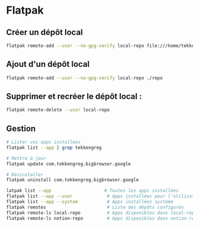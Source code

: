 # Flatpak

## Créer un dépôt local 

```sh
flatpak remote-add --user --no-gpg-verify local-repo file:///home/tekkengreg/Workspace/big-browser/repo
```

## Ajout d'un dépôt local

```sh
flatpak remote-add --user --no-gpg-verify local-repo ./repo
```

## Supprimer et recréer le dépôt local :

```sh
flatpak remote-delete --user local-repo
```

## Gestion

```sh
# Lister vos apps installées
flatpak list --app | grep tekkengreg

# Mettre à jour
flatpak update com.tekkengreg.bigbrowser.google

# Désinstaller
flatpak uninstall com.tekkengreg.bigbrowser.google
```

```sh
latpak list --app                    # Toutes les apps installées
flatpak list --app --user             # Apps installées pour l'utilisateur
flatpak list --app --system           # Apps installées système
flatpak remotes                       # Liste des dépôts configurés
flatpak remote-ls local-repo          # Apps disponibles dans local-repo
flatpak remote-ls notion-repo         # Apps disponibles dans notion-repo